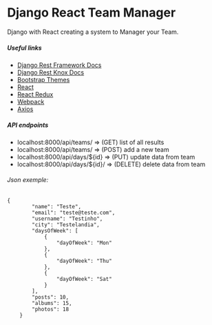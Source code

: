 # Django React Team Manager
Django with React creating a system to Manager your Team.

##### Useful links
- [Django Rest Framework Docs](https://www.django-rest-framework.org/)
- [Django Rest Knox Docs](https://github.com/James1345/django-rest-knox)
- [Bootstrap Themes](https://www.bootstrapcdn.com/bootswatch/)
- [React](https://reactjs.org/docs/getting-started.html)
- [React Redux](https://redux.js.org/basics/usage-with-react)
- [Webpack](https://webpack.js.org/guides/getting-started/)
- [Axios](https://github.com/axios/axios)

##### API endpoints
- localhost:8000/api/teams/ => (GET) list of all results
- localhost:8000/api/teams/ => (POST) add a new team
- localhost:8000/api/days/${id} => (PUT) update data from team
- localhost:8000/api/days/${id}/ => (DELETE) delete data from team

###### Json exemple:

```Json5
{
        "name": "Teste",
        "email": "teste@teste.com",
        "username": "Testinho",
        "city": "Testelandia",
        "daysOfWeek": [
            {
                "dayOfWeek": "Mon"
            },
            {
                "dayOfWeek": "Thu"
            },
            {
                "dayOfWeek": "Sat"
            }
        ],
        "posts": 10,
        "albums": 15,
        "photos": 18
    }
```
